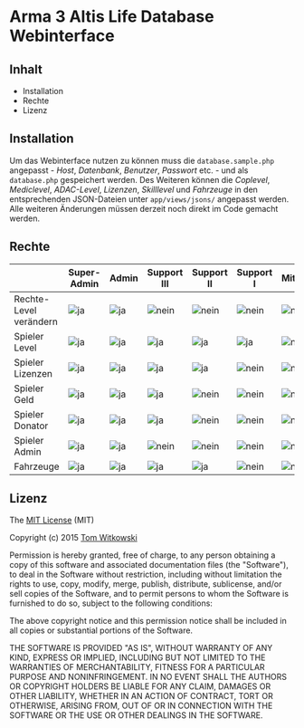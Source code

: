 # Arma 3 Altis Life Database Webinterface

## Inhalt

* Installation
* Rechte
* Lizenz

## Installation

Um das Webinterface nutzen zu können muss die ```database.sample.php``` angepasst - *Host*, *Datenbank*, *Benutzer*, *Passwort* etc. - und als ```database.php``` gespeichert werden. Des Weiteren können die *Coplevel*, *Mediclevel*, *ADAC-Level*, *Lizenzen*, *Skilllevel* und *Fahrzeuge* in den entsprechenden JSON-Dateien unter ```app/views/jsons/``` angepasst werden. Alle weiteren Änderungen müssen derzeit noch direkt im Code gemacht werden.

## Rechte

|                        | Super-Admin                                                                                                       | Admin                                                                                                             | Support III                                                                                                       | Support II                                                                                                        | Support I                                                                                                         | Mitglied                                                                                                          |
|------------------------|-------------------------------------------------------------------------------------------------------------------|-------------------------------------------------------------------------------------------------------------------|-------------------------------------------------------------------------------------------------------------------|-------------------------------------------------------------------------------------------------------------------|-------------------------------------------------------------------------------------------------------------------|-------------------------------------------------------------------------------------------------------------------|
| Rechte-Level verändern | ![ja](https://bytebucket.org/Gummibeer/al-admin-tool/raw/3877340b218545fbd323283e75b04525fafb8f13/icons/check.png) | ![ja](https://bytebucket.org/Gummibeer/al-admin-tool/raw/3877340b218545fbd323283e75b04525fafb8f13/icons/check.png) | ![nein](https://bytebucket.org/Gummibeer/al-admin-tool/raw/3877340b218545fbd323283e75b04525fafb8f13/icons/error.png) | ![nein](https://bytebucket.org/Gummibeer/al-admin-tool/raw/3877340b218545fbd323283e75b04525fafb8f13/icons/error.png) | ![nein](https://bytebucket.org/Gummibeer/al-admin-tool/raw/3877340b218545fbd323283e75b04525fafb8f13/icons/error.png) | ![nein](https://bytebucket.org/Gummibeer/al-admin-tool/raw/3877340b218545fbd323283e75b04525fafb8f13/icons/error.png) |
| Spieler Level          | ![ja](https://bytebucket.org/Gummibeer/al-admin-tool/raw/3877340b218545fbd323283e75b04525fafb8f13/icons/check.png) | ![ja](https://bytebucket.org/Gummibeer/al-admin-tool/raw/3877340b218545fbd323283e75b04525fafb8f13/icons/check.png) | ![ja](https://bytebucket.org/Gummibeer/al-admin-tool/raw/3877340b218545fbd323283e75b04525fafb8f13/icons/check.png) | ![ja](https://bytebucket.org/Gummibeer/al-admin-tool/raw/3877340b218545fbd323283e75b04525fafb8f13/icons/check.png) | ![ja](https://bytebucket.org/Gummibeer/al-admin-tool/raw/3877340b218545fbd323283e75b04525fafb8f13/icons/check.png) | ![nein](https://bytebucket.org/Gummibeer/al-admin-tool/raw/3877340b218545fbd323283e75b04525fafb8f13/icons/error.png) |
| Spieler Lizenzen       | ![ja](https://bytebucket.org/Gummibeer/al-admin-tool/raw/3877340b218545fbd323283e75b04525fafb8f13/icons/check.png) | ![ja](https://bytebucket.org/Gummibeer/al-admin-tool/raw/3877340b218545fbd323283e75b04525fafb8f13/icons/check.png) | ![ja](https://bytebucket.org/Gummibeer/al-admin-tool/raw/3877340b218545fbd323283e75b04525fafb8f13/icons/check.png) | ![ja](https://bytebucket.org/Gummibeer/al-admin-tool/raw/3877340b218545fbd323283e75b04525fafb8f13/icons/check.png) | ![nein](https://bytebucket.org/Gummibeer/al-admin-tool/raw/3877340b218545fbd323283e75b04525fafb8f13/icons/error.png) | ![nein](https://bytebucket.org/Gummibeer/al-admin-tool/raw/3877340b218545fbd323283e75b04525fafb8f13/icons/error.png) |
| Spieler Geld           | ![ja](https://bytebucket.org/Gummibeer/al-admin-tool/raw/3877340b218545fbd323283e75b04525fafb8f13/icons/check.png) | ![ja](https://bytebucket.org/Gummibeer/al-admin-tool/raw/3877340b218545fbd323283e75b04525fafb8f13/icons/check.png) | ![ja](https://bytebucket.org/Gummibeer/al-admin-tool/raw/3877340b218545fbd323283e75b04525fafb8f13/icons/check.png) | ![nein](https://bytebucket.org/Gummibeer/al-admin-tool/raw/3877340b218545fbd323283e75b04525fafb8f13/icons/error.png) | ![nein](https://bytebucket.org/Gummibeer/al-admin-tool/raw/3877340b218545fbd323283e75b04525fafb8f13/icons/error.png) | ![nein](https://bytebucket.org/Gummibeer/al-admin-tool/raw/3877340b218545fbd323283e75b04525fafb8f13/icons/error.png) |
| Spieler Donator        | ![ja](https://bytebucket.org/Gummibeer/al-admin-tool/raw/3877340b218545fbd323283e75b04525fafb8f13/icons/check.png) | ![ja](https://bytebucket.org/Gummibeer/al-admin-tool/raw/3877340b218545fbd323283e75b04525fafb8f13/icons/check.png) | ![ja](https://bytebucket.org/Gummibeer/al-admin-tool/raw/3877340b218545fbd323283e75b04525fafb8f13/icons/check.png) | ![nein](https://bytebucket.org/Gummibeer/al-admin-tool/raw/3877340b218545fbd323283e75b04525fafb8f13/icons/error.png) | ![nein](https://bytebucket.org/Gummibeer/al-admin-tool/raw/3877340b218545fbd323283e75b04525fafb8f13/icons/error.png) | ![nein](https://bytebucket.org/Gummibeer/al-admin-tool/raw/3877340b218545fbd323283e75b04525fafb8f13/icons/error.png) |
| Spieler Admin          | ![ja](https://bytebucket.org/Gummibeer/al-admin-tool/raw/3877340b218545fbd323283e75b04525fafb8f13/icons/check.png) | ![ja](https://bytebucket.org/Gummibeer/al-admin-tool/raw/3877340b218545fbd323283e75b04525fafb8f13/icons/check.png) | ![nein](https://bytebucket.org/Gummibeer/al-admin-tool/raw/3877340b218545fbd323283e75b04525fafb8f13/icons/error.png) | ![nein](https://bytebucket.org/Gummibeer/al-admin-tool/raw/3877340b218545fbd323283e75b04525fafb8f13/icons/error.png) | ![nein](https://bytebucket.org/Gummibeer/al-admin-tool/raw/3877340b218545fbd323283e75b04525fafb8f13/icons/error.png) | ![nein](https://bytebucket.org/Gummibeer/al-admin-tool/raw/3877340b218545fbd323283e75b04525fafb8f13/icons/error.png) |
| Fahrzeuge              | ![ja](https://bytebucket.org/Gummibeer/al-admin-tool/raw/3877340b218545fbd323283e75b04525fafb8f13/icons/check.png) | ![ja](https://bytebucket.org/Gummibeer/al-admin-tool/raw/3877340b218545fbd323283e75b04525fafb8f13/icons/check.png) | ![ja](https://bytebucket.org/Gummibeer/al-admin-tool/raw/3877340b218545fbd323283e75b04525fafb8f13/icons/check.png) | ![ja](https://bytebucket.org/Gummibeer/al-admin-tool/raw/3877340b218545fbd323283e75b04525fafb8f13/icons/check.png) | ![nein](https://bytebucket.org/Gummibeer/al-admin-tool/raw/3877340b218545fbd323283e75b04525fafb8f13/icons/error.png) | ![nein](https://bytebucket.org/Gummibeer/al-admin-tool/raw/3877340b218545fbd323283e75b04525fafb8f13/icons/error.png)  |

## Lizenz

The [MIT License](http://opensource.org/licenses/MIT) (MIT)

Copyright (c) 2015 [Tom Witkowski](https://github.com/Gummibeer)

Permission is hereby granted, free of charge, to any person obtaining a copy of this software and associated documentation files (the "Software"), to deal in the Software without restriction, including without limitation the rights to use, copy, modify, merge, publish, distribute, sublicense, and/or sell copies of the Software, and to permit persons to whom the Software is furnished to do so, subject to the following conditions:

The above copyright notice and this permission notice shall be included in all copies or substantial portions of the Software.

THE SOFTWARE IS PROVIDED "AS IS", WITHOUT WARRANTY OF ANY KIND, EXPRESS OR IMPLIED, INCLUDING BUT NOT LIMITED TO THE WARRANTIES OF MERCHANTABILITY, FITNESS FOR A PARTICULAR PURPOSE AND NONINFRINGEMENT. IN NO EVENT SHALL THE AUTHORS OR COPYRIGHT HOLDERS BE LIABLE FOR ANY CLAIM, DAMAGES OR OTHER LIABILITY, WHETHER IN AN ACTION OF CONTRACT, TORT OR OTHERWISE, ARISING FROM, OUT OF OR IN CONNECTION WITH THE SOFTWARE OR THE USE OR OTHER DEALINGS IN THE SOFTWARE.